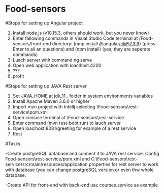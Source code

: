 # Food-sensors

#Steps for setting up Angular project
1. Install node.js (v10.15.3, others should work, but you never know)
2. Enter fallowing commands in Visual Studio Code terminal at /Food-sensors/front-end directory:
  (nmp install @angular/cli@7.3.9) (press Enter to all an questions) 
   and (npm install) (yes, they are seperate commands)
3. Luach server with command ng serve
4. Open web application with loaclhost:4200
5. ???
6. profit

#Steps for setting up JAVA Rest server
1. Set JAVA_HOME at jdk_11.*.* folder in system environments variables
2. Install Apache Maven 3.6.0 or higher
3. Import mvn project with Intellj selecting \Food-sensors\rest-service\pom.xml
4. Open console terminal at \Food-sensors\rest-service
5. Enter command (mvn rest-boot:run) to lauch server
6. Open loaclhost:8081/greeting for example of a rest service
7. Rest

#Tasks

 -Create postgreSQL database and connect it to JAVA rest service. 
 Config Food-sensors\rest-service/pom.xml and C:\Food-sensors\rest-service/src/main/resources/application.properties 
 for rest server to work with database (you can change postgreSQL version or even thw whole database.
 
 -Create API for front-end with back-end use courses.service as example
